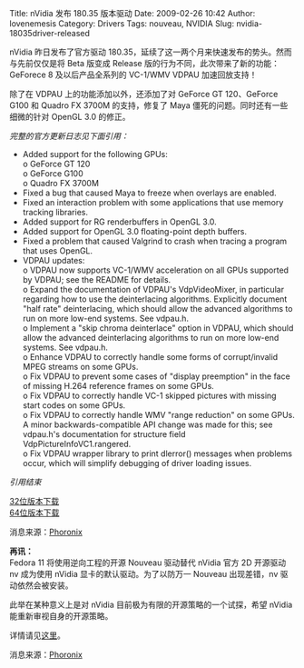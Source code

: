 Title: nVidia 发布 180.35 版本驱动
Date: 2009-02-26 10:42
Author: lovenemesis
Category: Drivers
Tags: nouveau, NVIDIA
Slug: nvidia-18035driver-released

nVidia 昨日发布了官方驱动
180.35，延续了这一两个月来快速发布的势头。然而与先前仅仅是将 Beta 版变成
Release 版的行为不同，此次带来了新的功能：GeForece 8 及以后产品全系列的
VC-1/WMV VDPAU 加速回放支持！

除了在 VDPAU 上的功能添加以外，还添加了对 GeForce GT 120、GeForce G100
和 Quadro FX 3700M 的支持，修复了 Maya
僵死的问题。同时还有一些细微的针对 OpenGL 3.0 的修正。

*完整的官方更新日志见下面引用：*

* Added support for the following GPUs:  
o GeForce GT 120  
o GeForce G100  
o Quadro FX 3700M  
* Fixed a bug that caused Maya to freeze when overlays are enabled.  
* Fixed an interaction problem with some applications that use memory
tracking libraries.  
* Added support for RG renderbuffers in OpenGL 3.0.  
* Added support for OpenGL 3.0 floating-point depth buffers.  
* Fixed a problem that caused Valgrind to crash when tracing a program
that uses OpenGL.  
* VDPAU updates:  
o VDPAU now supports VC-1/WMV acceleration on all GPUs supported by
VDPAU; see the README for details.  
o Expand the documentation of VDPAU's VdpVideoMixer, in particular
regarding how to use the deinterlacing algorithms. Explicitly document
"half rate" deinterlacing, which should allow the advanced algorithms to
run on more low-end systems. See vdpau.h.  
o Implement a "skip chroma deinterlace" option in VDPAU, which should
allow the advanced deinterlacing algorithms to run on more low-end
systems. See vdpau.h.  
o Enhance VDPAU to correctly handle some forms of corrupt/invalid MPEG
streams on some GPUs.  
o Fix VDPAU to prevent some cases of "display preemption" in the face
of missing H.264 reference frames on some GPUs.  
o Fix VDPAU to correctly handle VC-1 skipped pictures with missing
start codes on some GPUs.  
o Fix VDPAU to correctly handle WMV "range reduction" on some GPUs. A
minor backwards-compatible API change was made for this; see vdpau.h's
documentation for structure field VdpPictureInfoVC1.rangered.  
o Fix VDPAU wrapper library to print dlerror() messages when problems
occur, which will simplify debugging of driver loading issues.

*引用结束*

[32位版本下载](ftp://download.nvidia.com/XFree86/Linux-x86/180.35/)  
[64位版本下载](ftp://download.nvidia.com/XFree86/Linux-x86_64/180.35/)

消息来源：[Phoronix](http://www.phoronix.com/scan.php?page=news_item&px=NzA5MQ)

**再讯：**  
Fedora 11 将使用逆向工程的开源 Nouveau 驱动替代 nVidia 官方 2D 开源驱动
nv 成为使用 nVidia 显卡的默认驱动。为了以防万一 Nouveau 出现差错，nv
驱动依然会被安装。

此举在某种意义上是对 nVidia 目前极为有限的开源策略的一个试探，希望
nVidia 能重新审视自身的开源策略。  

详情请见[这里](http://fedoraproject.org/wiki/Features/NouveauAsDefault)。

消息来源：[Phoronix](http://www.phoronix.com/scan.php?page=news_item&px=NzA4Ng)
